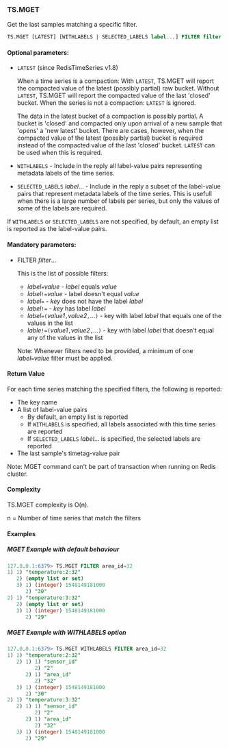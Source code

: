 ### TS.MGET
Get the last samples matching a specific filter.

```sql
TS.MGET [LATEST] [WITHLABELS | SELECTED_LABELS label...] FILTER filter...
```

#### Optional parameters:

- `LATEST` (since RedisTimeSeries v1.8)

  When a time series is a compaction: With `LATEST`, TS.MGET will report the compacted value of the latest (possibly partial) raw bucket. Without `LATEST`, TS.MGET will report the compacted value of the last 'closed' bucket. When the series is not a compaction: `LATEST` is ignored.
  
  The data in the latest bucket of a compaction is possibly partial. A bucket is 'closed' and compacted only upon arrival of a new sample that 'opens' a 'new latest' bucket. There are cases, however, when the compacted value of the latest (possibly partial) bucket is required instead of the compacted value of the last 'closed' bucket. `LATEST` can be used when this is required.  

- `WITHLABELS` - Include in the reply all label-value pairs representing metadata labels of the time series. 

- `SELECTED_LABELS` _label_... - Include in the reply a subset of the label-value pairs that represent metadata labels of the time series. This is usefull when there is a large number of labels per series, but only the values of some of the labels are required.
 
If `WITHLABELS` or `SELECTED_LABELS` are not specified, by default, an empty list is reported as the label-value pairs.

#### Mandatory parameters:

- FILTER _filter_...

  This is the list of possible filters:
  - _label_`=`_value_ - _label_ equals _value_
  - _label_`!=`_value_ - label doesn't equal _value_
  - _label_`=` - _key_ does not have the label _label_
  - _label_`!=` - _key_ has label _label_
  - _label_`=(`_value1_`,`_value2_`,`...`)` - key with label _label_ that equals one of the values in the list
  - _lable_`!=(`_value1_`,`_value2_`,`...`)` - key with label _label_ that doesn't equal any of the values in the list

  Note: Whenever filters need to be provided, a minimum of one _label_`=`_value_ filter must be applied.


#### Return Value

For each time series matching the specified filters, the following is reported:
- The key name
- A list of label-value pairs
  - By default, an empty list is reported
  - If `WITHLABELS` is specified, all labels associated with this time series are reported
  - If `SELECTED_LABELS` _label_... is specified, the selected labels are reported
- The last sample's timetag-value pair

Note: MGET command can't be part of transaction when running on Redis cluster.

#### Complexity

TS.MGET complexity is O(n).

n = Number of time series that match the filters

#### Examples

##### MGET Example with default behaviour
```sql
127.0.0.1:6379> TS.MGET FILTER area_id=32
1) 1) "temperature:2:32"
   2) (empty list or set)
   3) 1) (integer) 1548149181000
      2) "30"
2) 1) "temperature:3:32"
   2) (empty list or set)
   3) 1) (integer) 1548149181000
      2) "29"
```

##### MGET Example with WITHLABELS option
```sql
127.0.0.1:6379> TS.MGET WITHLABELS FILTER area_id=32
1) 1) "temperature:2:32"
   2) 1) 1) "sensor_id"
         2) "2"
      2) 1) "area_id"
         2) "32"
   3) 1) (integer) 1548149181000
      2) "30"
2) 1) "temperature:3:32"
   2) 1) 1) "sensor_id"
         2) "2"
      2) 1) "area_id"
         2) "32"
   3) 1) (integer) 1548149181000
      2) "29"
```
